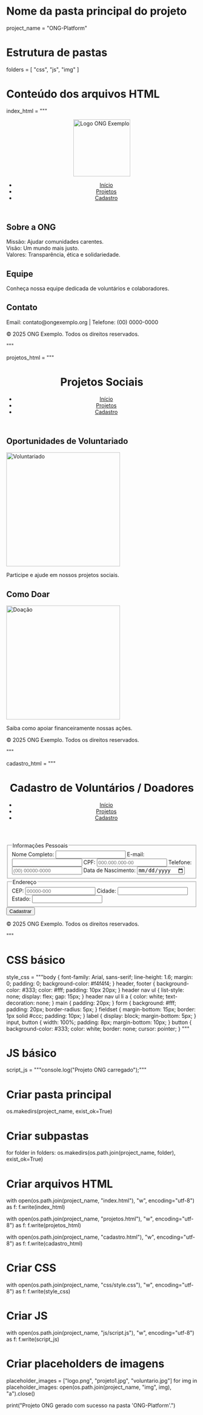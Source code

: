 # Nome da pasta principal do projeto
project_name = "ONG-Platform"

# Estrutura de pastas
folders = [
    "css",
    "js",
    "img"
]

# Conteúdo dos arquivos HTML
index_html = """<!DOCTYPE html>
<html lang="pt-BR">
<head>
    <meta charset="UTF-8">
    <meta name="viewport" content="width=device-width, initial-scale=1.0">
    <title>ONG Exemplo - Página Inicial</title>
    <link rel="stylesheet" href="css/style.css">
</head>
<body>
    <header>
        <img src="img/logo.png" alt="Logo ONG Exemplo" width="150">
        <nav>
            <ul>
                <li><a href="index.html">Início</a></li>
                <li><a href="projetos.html">Projetos</a></li>
                <li><a href="cadastro.html">Cadastro</a></li>
            </ul>
        </nav>
    </header>
    <main>
        <section>
            <h2>Sobre a ONG</h2>
            <p>Missão: Ajudar comunidades carentes.<br>Visão: Um mundo mais justo.<br>Valores: Transparência, ética e solidariedade.</p>
        </section>
        <section>
            <h2>Equipe</h2>
            <p>Conheça nossa equipe dedicada de voluntários e colaboradores.</p>
        </section>
        <section>
            <h2>Contato</h2>
            <p>Email: contato@ongexemplo.org | Telefone: (00) 0000-0000</p>
        </section>
    </main>
    <footer>
        <p>&copy; 2025 ONG Exemplo. Todos os direitos reservados.</p>
    </footer>
</body>
</html>
"""

projetos_html = """<!DOCTYPE html>
<html lang="pt-BR">
<head>
    <meta charset="UTF-8">
    <meta name="viewport" content="width=device-width, initial-scale=1.0">
    <title>ONG Exemplo - Projetos</title>
    <link rel="stylesheet" href="css/style.css">
</head>
<body>
    <header>
        <h1>Projetos Sociais</h1>
        <nav>
            <ul>
                <li><a href="index.html">Início</a></li>
                <li><a href="projetos.html">Projetos</a></li>
                <li><a href="cadastro.html">Cadastro</a></li>
            </ul>
        </nav>
    </header>
    <main>
        <section>
            <h2>Oportunidades de Voluntariado</h2>
            <img src="img/voluntario.jpg" alt="Voluntariado" width="300">
            <p>Participe e ajude em nossos projetos sociais.</p>
        </section>
        <section>
            <h2>Como Doar</h2>
            <img src="img/projeto1.jpg" alt="Doação" width="300">
            <p>Saiba como apoiar financeiramente nossas ações.</p>
        </section>
    </main>
    <footer>
        <p>&copy; 2025 ONG Exemplo. Todos os direitos reservados.</p>
    </footer>
</body>
</html>
"""

cadastro_html = """<!DOCTYPE html>
<html lang="pt-BR">
<head>
    <meta charset="UTF-8">
    <meta name="viewport" content="width=device-width, initial-scale=1.0">
    <title>Cadastro - ONG Exemplo</title>
    <link rel="stylesheet" href="css/style.css">
</head>
<body>
    <header>
        <h1>Cadastro de Voluntários / Doadores</h1>
        <nav>
            <ul>
                <li><a href="index.html">Início</a></li>
                <li><a href="projetos.html">Projetos</a></li>
                <li><a href="cadastro.html">Cadastro</a></li>
            </ul>
        </nav>
    </header>
    <main>
        <form>
            <fieldset>
                <legend>Informações Pessoais</legend>
                <label for="nome">Nome Completo:</label>
                <input type="text" id="nome" name="nome" required>
                <label for="email">E-mail:</label>
                <input type="email" id="email" name="email" required>
                <label for="cpf">CPF:</label>
                <input type="text" id="cpf" name="cpf" pattern="\\d{3}\\.\\d{3}\\.\\d{3}-\\d{2}" placeholder="000.000.000-00" required>
                <label for="telefone">Telefone:</label>
                <input type="tel" id="telefone" name="telefone" placeholder="(00) 00000-0000" required>
                <label for="dataNascimento">Data de Nascimento:</label>
                <input type="date" id="dataNascimento" name="dataNascimento" required>
            </fieldset>
            <fieldset>
                <legend>Endereço</legend>
                <label for="cep">CEP:</label>
                <input type="text" id="cep" name="cep" placeholder="00000-000" required>
                <label for="cidade">Cidade:</label>
                <input type="text" id="cidade" name="cidade" required>
                <label for="estado">Estado:</label>
                <input type="text" id="estado" name="estado" required>
            </fieldset>
            <button type="submit">Cadastrar</button>
        </form>
    </main>
    <footer>
        <p>&copy; 2025 ONG Exemplo. Todos os direitos reservados.</p>
    </footer>
</body>
</html>
"""

# CSS básico
style_css = """body {
    font-family: Arial, sans-serif;
    line-height: 1.6;
    margin: 0;
    padding: 0;
    background-color: #f4f4f4;
}
header, footer {
    background-color: #333;
    color: #fff;
    padding: 10px 20px;
}
header nav ul {
    list-style: none;
    display: flex;
    gap: 15px;
}
header nav ul li a {
    color: white;
    text-decoration: none;
}
main {
    padding: 20px;
}
form {
    background: #fff;
    padding: 20px;
    border-radius: 5px;
}
fieldset {
    margin-bottom: 15px;
    border: 1px solid #ccc;
    padding: 10px;
}
label {
    display: block;
    margin-bottom: 5px;
}
input, button {
    width: 100%;
    padding: 8px;
    margin-bottom: 10px;
}
button {
    background-color: #333;
    color: white;
    border: none;
    cursor: pointer;
}
"""

# JS básico
script_js = """console.log("Projeto ONG carregado");"""

# Criar pasta principal
os.makedirs(project_name, exist_ok=True)

# Criar subpastas
for folder in folders:
    os.makedirs(os.path.join(project_name, folder), exist_ok=True)

# Criar arquivos HTML
with open(os.path.join(project_name, "index.html"), "w", encoding="utf-8") as f:
    f.write(index_html)

with open(os.path.join(project_name, "projetos.html"), "w", encoding="utf-8") as f:
    f.write(projetos_html)

with open(os.path.join(project_name, "cadastro.html"), "w", encoding="utf-8") as f:
    f.write(cadastro_html)

# Criar CSS
with open(os.path.join(project_name, "css/style.css"), "w", encoding="utf-8") as f:
    f.write(style_css)

# Criar JS
with open(os.path.join(project_name, "js/script.js"), "w", encoding="utf-8") as f:
    f.write(script_js)

# Criar placeholders de imagens
placeholder_images = ["logo.png", "projeto1.jpg", "voluntario.jpg"]
for img in placeholder_images:
    open(os.path.join(project_name, "img", img), "a").close()

print("Projeto ONG gerado com sucesso na pasta 'ONG-Platform'.")
